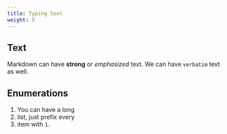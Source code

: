 ```yaml
---
title: Typing text
weight: 5
---
```


## Text

Markdown can have **strong** or *emphasized* text. We can have `verbatim` text as well.

## Enumerations

1. You can have a long
1. list, just prefix every
1. item with `1.`
